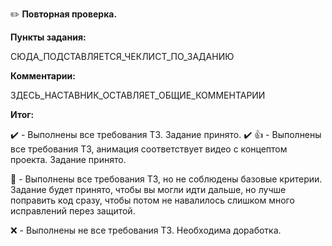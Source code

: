 :pencil2: **Повторная проверка.**

**Пункты задания:**

СЮДА_ПОДСТАВЛЯЕТСЯ_ЧЕКЛИСТ_ПО_ЗАДАНИЮ

**Комментарии:**

ЗДЕСЬ_НАСТАВНИК_ОСТАВЛЯЕТ_ОБЩИЕ_КОММЕНТАРИИ

**Итог:**

:heavy_check_mark: - Выполнены все требования ТЗ. Задание принято.
:heavy_check_mark: :+1: - Выполнены все требования ТЗ, анимация соответствует видео с концептом проекта. Задание принято.

:large_blue_diamond: - Выполнены все требования ТЗ, но не соблюдены базовые критерии. Задание будет принято, чтобы вы могли идти дальше, но лучше поправить код сразу, чтобы потом не навалилось слишком много исправлений перез защитой.

:x: - Выполнены не все требования ТЗ. Необходима доработка.

